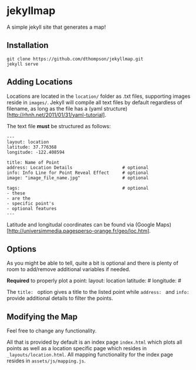 jekyllmap
=========

A simple jekyll site that generates a map!

Installation
-------------
    git clone https://github.com/dthompson/jekyllmap.git
    jekyll serve

Adding Locations
-----------------
Locations are located in the `location/` folder as .txt files, supporting images reside in `images/`. Jekyll will compile all text files by default regardless of filename, as long as the file has a (yaml structure)[http://rhnh.net/2011/01/31/yaml-tutorial].

The text file **must** be structured as follows:

    ---
    layout: location
    latitude: 37.776368
    longitude: -122.408594

    title: Name of Point
    address: Location Details					# optional
    info: Info Line for Point Reveal Effect 	# optional
    image: "image_file_name.jpg"				# optional

    tags:										# optional
    - these
    - are the
    - specific point's
    - optional features
    ---

Latitude and longitudal coordinates can be found via (Google Maps)[http://universimmedia.pagesperso-orange.fr/geo/loc.htm].


Options
---------
As you might be able to tell, quite a bit is optional and there is plenty of room to add/remove additional variables if needed.

**Required** to properly plot a point:
    layout: location
    latitude: #
    longitude: #

The `title: ` option gives a title to the listed point while `address: ` and `info: ` provide additional details to filter the points.


Modifying the Map
------------------
Feel free to change any functionality. 

All that is provided by default is an index page `index.html` which plots all points as well as a location specific page which resides in `_layouts/location.html`. All mapping functionality for the index page resides in `assets/js/mapping.js`.
